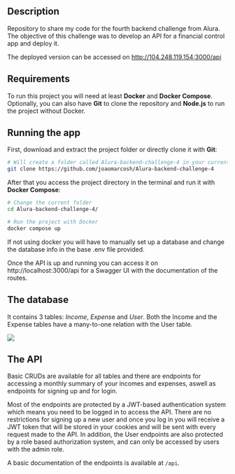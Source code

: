 ## Description

Repository to share my code for the fourth backend challenge from Alura. The objective of this challenge was to develop an API for a financial control app and deploy it.

The deployed version can be accessed on http://104.248.119.154:3000/api

## Requirements

To run this project you will need at least **Docker** and **Docker Compose**. Optionally, you can also have **Git** to clone the repository and **Node.js** to run the project without Docker.

## Running the app

First, download and extract the project folder or directly clone it with **Git**:

```bash
# Will create a folder called Alura-backend-challenge-4 in your current folder
git clone https://github.com/joaomarcosh/Alura-backend-challenge-4
```

After that you access the project directory in the terminal and run it with **Docker Compose**:

```bash
# Change the current folder
cd Alura-backend-challenge-4/

# Run the project with Docker
docker compose up
```

If not using docker you will have to manually set up a database and change the database info in the base .env file provided.

Once the API is up and running you can access it on http://localhost:3000/api for a Swagger UI with the documentation of the routes.

## The database

It contains 3 tables: *Income*, *Expens*e and *User*. Both the Income and the Expense tables have a many-to-one relation with the User table.

![](https://i.imgur.com/5kC4jtQ.png)

## The API

Basic CRUDs are available for all tables and there are endpoints for accessing a monthly summary of your incomes and expenses, aswell as endpoints for signing up and for login.

Most of the endpoints are protected by a JWT-based authentication system which means you need to be logged in to access the API. There are no restrictions for signing up a new user and once you log in you will receive a JWT token that will be stored in your cookies and will be sent with every request made to the API. In addition, the User endpoints are also protected by a role based authorization system, and can only be accessed by users with the admin role.

A basic documentation of the endpoints is available at `/api`.

